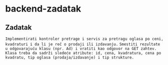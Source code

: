 # backend-zadatak

## Zadatak

`Implementirati kontroler pretrage i servis za pretragu oglasa po ceni, kvadraturi i da li je reč o prodaji ili izdavanju.`
`Smestiti rezultate u odgovarajuću klasu (npr. Ad) i vratiti kao odgovor na GET zahtev.`
`Klasa treba da sadrži sledeće atribute: id, cena, kvadratura, cena po kvadratu, tip oglasa (prodaja/izdavanje) i tip strukture.`

